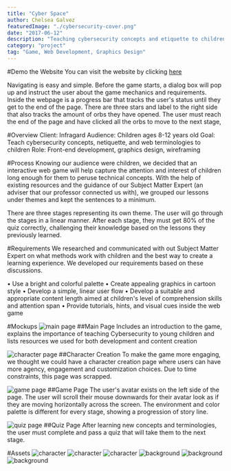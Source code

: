 ```yaml
---
title: "Cyber Space"
author: Chelsea Galvez
featuredImage: "./cybersecurity-cover.png"
date: "2017-06-12"
description: "Teaching cybersecurity concepts and etiquette to children in the 3rd-6th grade through gamification"
category: "project"
tag: "Game, Web Development, Graphics Design"
---
```


#Demo the Website
You can visit the website by clicking [here](http://students.washington.edu/galvc/Group%20Project/home.html)

Navigating is easy and simple. Before the game starts, a dialog box will pop up and instruct the user about the game mechanics and requirements. Inside the webpage is a progress bar that tracks the user's status until they get to the end of the page. There are three stars and label to the right side that also tracks the amount of orbs they have opened. The user must reach the end of the page and have clicked all the orbs to move to the next stage,

#Overview
Client: Infragard
Audience: Children ages 8-12 years old
Goal: Teach cybersecurity concepts, netiquette, and web terminologies to children
Role: Front-end development, graphics design, wireframing

#Process
Knowing our audience were children, we decided that an interactive web game will help capture the attention and interest of children long enough for them to peruse technical concepts. With the help of existing resources and the guidance of our Subject Matter Expert (an adviser that our professor connected us with), we grouped our lessons under themes and kept the sentences to a minimum.

There are three stages representing its own theme. The user will go through the stages in a linear manner. After each stage, they must get 80% of the quiz correctly, challenging their knowledge based on the lessons they previously learned.

#Requirements
We researched and communicated with out Subject Matter Expert on what methods work with children and the best way to create a learning experience. We developed our requirements based on these discussions.

• Use a bright and colorful palette
• Create appealing graphics in cartoon style
• Develop a simple, linear user flow
• Develop a suitable and appropriate content length aimed at children's level of comprehension skills and attention span
• Provide tutorials, hints, and visual cues inside the web game

#Mockups
![main page](./cyber-1.png)
##Main Page
Includes an introduction to the game, explains the importance of teaching Cybersecurity to young children and lists resources we used for both development and content creation

![character page](./cyber-2.png)
##Character Creation
To make the game more engaging, we thought we could have a character creation page where users can have more agency, engagement and customization choices. Due to time constraints, this page was scrapped.

![game page](./cyber-3.png)
##Game Page
The user's avatar exists on the left side of the page. The user will scroll their mouse downwards for their avatar look as if they are moving horizontally across the screen. The environment and color palette is different for every stage, showing a progression of story line.

![quiz page](./cyber-4.png)
##Quiz Page
After learning new concepts and terminologies, the user must complete and pass a quiz that will take them to the next stage.

#Assets
![character](./cyber-5.png)
![character](./cyber-6.png)
![character](./cyber-7.png)
![background](./cyber-8.png)
![background](./cyber-9.png)
![background](./cyber-10.png)
